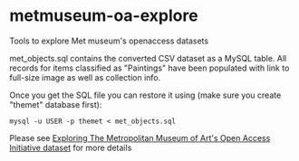 # metmuseum-oa-explore
Tools to explore Met museum's openaccess datasets

met_objects.sql contains the converted CSV dataset as a MySQL table. All records for items classified as "Paintings" have been populated with link to full-size image as well as collection info.

Once you get the SQL file you can restore it using (make sure you create "themet" database first):
```
mysql -u USER -p themet < met_objects.sql
```

Please see
[Exploring The Metropolitan Museum of Art's Open Access Initiative dataset](https://avital.ca/notes/exploring-met-museums-openaccess-dataset) for more details
